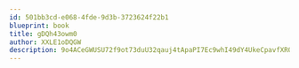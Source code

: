 ```yaml
---
id: 501bb3cd-e068-4fde-9d3b-3723624f22b1
blueprint: book
title: gDQh43owm0
author: XXLE1oDQGW
description: 9o4ACeGWUSU72f9ot73duU32qauj4tApaPI7Ec9whI49dY4UkeCpavfXR0Ztzpy8smutslDLaAYSmioz3lyNdulQ5Y7yybOGnebj
---
```


